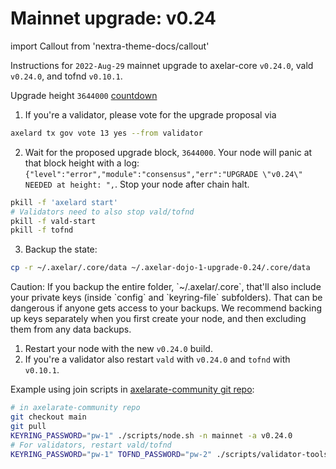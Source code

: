 # Mainnet upgrade: v0.24

import Callout from 'nextra-theme-docs/callout'

Instructions for `2022-Aug-29` mainnet upgrade to axelar-core `v0.24.0`, vald `v0.24.0`, and tofnd `v0.10.1`.

Upgrade height `3644000` [countdown](https://www.mintscan.io/axelar/blocks/3644000)

1. If you're a validator, please vote for the upgrade proposal via

```bash
axelard tx gov vote 13 yes --from validator
```

2. Wait for the proposed upgrade block, `3644000`. Your node will panic at that block height with a log: `{"level":"error","module":"consensus","err":"UPGRADE \"v0.24\" NEEDED at height: ",`. Stop your node after chain halt.

```bash
pkill -f 'axelard start'
# Validators need to also stop vald/tofnd
pkill -f vald-start
pkill -f tofnd
```

3. Backup the state:

```bash
cp -r ~/.axelar/.core/data ~/.axelar-dojo-1-upgrade-0.24/.core/data
```

<Callout type="warning" emoji="⚠️">
  Caution: If you backup the entire folder, `~/.axelar/.core`, that'll also include your private keys (inside `config` and `keyring-file` subfolders). That can be dangerous if anyone gets access to your backups. We recommend backing up keys separately when you first create your node, and then excluding them from any data backups.
</Callout>

1. Restart your node with the new `v0.24.0` build.
2. If you're a validator also restart `vald` with `v0.24.0` and `tofnd` with `v0.10.1`.

Example using join scripts in [axelarate-community git repo](https://github.com/axelarnetwork/axelarate-community):

```bash
# in axelarate-community repo
git checkout main
git pull
KEYRING_PASSWORD="pw-1" ./scripts/node.sh -n mainnet -a v0.24.0
# For validators, restart vald/tofnd
KEYRING_PASSWORD="pw-1" TOFND_PASSWORD="pw-2" ./scripts/validator-tools-host.sh -a v0.24.0 -q v0.10.1 -n mainnet
```
